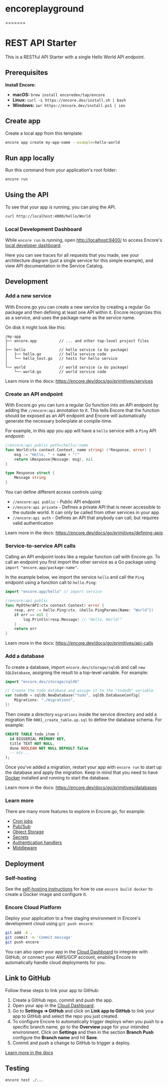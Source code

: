 # encoreplayground
=======
# REST API Starter

This is a RESTful API Starter with a single Hello World API endpoint.

## Prerequisites 

**Install Encore:**
- **macOS:** `brew install encoredev/tap/encore`
- **Linux:** `curl -L https://encore.dev/install.sh | bash`
- **Windows:** `iwr https://encore.dev/install.ps1 | iex`

## Create app

Create a local app from this template:

```bash
encore app create my-app-name --example=hello-world
```

## Run app locally

Run this command from your application's root folder:

```bash
encore run
```
## Using the API

To see that your app is running, you can ping the API.

```bash
curl http://localhost:4000/hello/World
```

### Local Development Dashboard

While `encore run` is running, open [http://localhost:9400/](http://localhost:9400/) to access Encore's [local developer dashboard](https://encore.dev/docs/go/observability/dev-dash).

Here you can see traces for all requests that you made, see your architecture diagram (just a single service for this simple example), and view API documentation in the Service Catalog.

## Development

### Add a new service

With Encore.go you can create a new service by creating a regular Go package and then defining at least one API within it. Encore recognizes this as a service, and uses the package name as the service name.

On disk it might look like this:

```
/my-app
├── encore.app          // ... and other top-level project files
│
├── hello               // hello service (a Go package)
│   ├── hello.go        // hello service code
│   └── hello_test.go   // tests for hello service
│
└── world               // world service (a Go package)
    └── world.go        // world service code
```

Learn more in the docs: https://encore.dev/docs/go/primitives/services

### Create an API endpoint

With Encore.go you can turn a regular Go function into an API endpoint by adding the `//encore:api` annotation to it. This tells Encore that the function should be exposed as an API endpoint and Encore will automatically generate the necessary boilerplate at compile-time.

For example, in this app you app will have a `hello` service with a `Ping` API endpoint:

```go
//encore:api public path=/hello/:name
func World(ctx context.Context, name string) (*Response, error) {
	msg := "Hello, " + name + "!"
	return &Response{Message: msg}, nil
}

type Response struct {
	Message string
}
```

You can define different access controls using:
- `//encore:api public` - Public API endpoint
- `//encore:api private` - Defines a private API that is never accessible to the outside world. It can only be called from other services in your app
- `//encore:api auth` - Defines an API that anybody can call, but requires valid authentication

Learn more in the docs: https://encore.dev/docs/go/primitives/defining-apis

### Service-to-service API calls

Calling an API endpoint looks like a regular function call with Encore.go. To call an endpoint you first import the other service as a Go package using `import "encore.app/package-name"`.

In the example below, we import the service `hello` and call the `Ping` endpoint using a function call to `hello.Ping`:

```go
import "encore.app/hello" // import service

//encore:api public
func MyOtherAPI(ctx context.Context) error {
    resp, err := hello.Ping(ctx, &hello.PingParams{Name: "World"})
    if err == nil {
        log.Println(resp.Message) // "Hello, World!"
    }
    return err
}
```

Learn more in the docs: https://encore.dev/docs/go/primitives/api-calls

### Add a database

To create a database, import `encore.dev/storage/sqldb` and call `new SQLDatabase`, assigning the result to a top-level variable. For example:

```go
import "encore.dev/storage/sqldb"

// Create the todo database and assign it to the "tododb" variable
var tododb = sqldb.NewDatabase("todo", sqldb.DatabaseConfig{
	Migrations: "./migrations",
})
```

Then create a directory `migrations` inside the service directory and add a migration file `0001_create_table.up.sql` to define the database schema. For example:

```sql
CREATE TABLE todo_item (
  id BIGSERIAL PRIMARY KEY,
  title TEXT NOT NULL,
  done BOOLEAN NOT NULL DEFAULT false
  -- etc...
);
```

Once you've added a migration, restart your app with `encore run` to start up the database and apply the migration. Keep in mind that you need to have [Docker](https://docker.com) installed and running to start the database.

Learn more in the docs: https://encore.dev/docs/go/primitives/databases

### Learn more

There are many more features to explore in Encore.go, for example:

- [Cron jobs](https://encore.dev/docs/go/primitives/cron-jobs)
- [Pub/Sub](https://encore.dev/docs/go/primitives/pubsub)
- [Object Storage](https://encore.dev/docs/go/primitives/object-storage)
- [Secrets](https://encore.dev/docs/go/primitives/secrets)
- [Authentication handlers](https://encore.dev/docs/go/develop/auth)
- [Middleware](https://encore.dev/docs/go/develop/middleware)

## Deployment

### Self-hosting

See the [self-hosting instructions](https://encore.dev/docs/go/self-host/docker-build) for how to use `encore build docker` to create a Docker image and configure it.

### Encore Cloud Platform

Deploy your application to a free staging environment in Encore's development cloud using `git push encore`:

```bash
git add -A .
git commit -m 'Commit message'
git push encore
```

You can also open your app in the [Cloud Dashboard](https://app.encore.dev) to integrate with GitHub, or connect your AWS/GCP account, enabling Encore to automatically handle cloud deployments for you.

## Link to GitHub

Follow these steps to link your app to GitHub:

1. Create a GitHub repo, commit and push the app.
2. Open your app in the [Cloud Dashboard](https://app.encore.dev).
3. Go to **Settings ➔ GitHub** and click on **Link app to GitHub** to link your app to GitHub and select the repo you just created.
4. To configure Encore to automatically trigger deploys when you push to a specific branch name, go to the **Overview** page for your intended environment. Click on **Settings** and then in the section **Branch Push** configure the **Branch name** and hit **Save**.
5. Commit and push a change to GitHub to trigger a deploy.

[Learn more in the docs](https://encore.dev/docs/platform/integrations/github)

## Testing

```bash
encore test ./...
```
